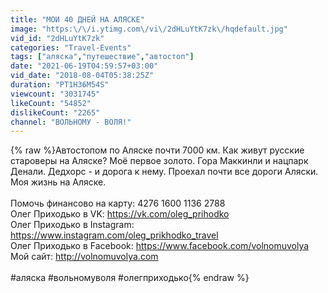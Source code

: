 ```yaml
---
title: "МОИ 40 ДНЕЙ НА АЛЯСКЕ"
image: "https:\/\/i.ytimg.com\/vi\/2dHLuYtK7zk\/hqdefault.jpg"
vid_id: "2dHLuYtK7zk"
categories: "Travel-Events"
tags: ["аляска","путешествие","автостоп"]
date: "2021-06-19T04:59:57+03:00"
vid_date: "2018-08-04T05:38:25Z"
duration: "PT1H36M54S"
viewcount: "3031745"
likeCount: "54852"
dislikeCount: "2265"
channel: "ВОЛЬНОМУ - ВОЛЯ!"
---
```

{% raw %}Автостопом по Аляске почти 7000 км. Как живут русские староверы на Аляске? Моё первое золото. Гора Маккинли и нацпарк Денали. Дедхорс - и дорога к нему. Проехал почти все дороги Аляски. Моя жизнь на Аляске. <br /><br />Помочь финансово на карту: 4276 1600 1136 2788<br />Олег Приходько в VK: <a rel="nofollow" target="blank" href="https://vk.com/oleg_prihodko">https://vk.com/oleg_prihodko</a><br />Олег Приходько в Instagram: <a rel="nofollow" target="blank" href="https://www.instagram.com/oleg_prikhodko_travel">https://www.instagram.com/oleg_prikhodko_travel</a><br />Олег Приходько в Facebook: <a rel="nofollow" target="blank" href="https://www.facebook.com/volnomuvolya">https://www.facebook.com/volnomuvolya</a><br />Мой сайт: <a rel="nofollow" target="blank" href="http://volnomuvolya.com">http://volnomuvolya.com</a><br /><br />#аляска #вольномуволя #олегприходько{% endraw %}
